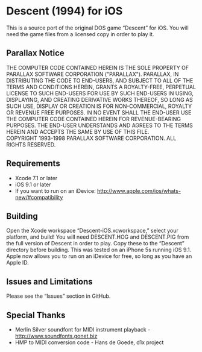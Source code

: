 Descent (1994) for iOS
======================

This is a source port of the original DOS game “Descent” for iOS. You will need the game files from a licensed copy in order to play it.

Parallax Notice
---------------
THE COMPUTER CODE CONTAINED HEREIN IS THE SOLE PROPERTY OF PARALLAX
SOFTWARE CORPORATION ("PARALLAX").  PARALLAX, IN DISTRIBUTING THE CODE TO
END-USERS, AND SUBJECT TO ALL OF THE TERMS AND CONDITIONS HEREIN, GRANTS A
ROYALTY-FREE, PERPETUAL LICENSE TO SUCH END-USERS FOR USE BY SUCH END-USERS
IN USING, DISPLAYING,  AND CREATING DERIVATIVE WORKS THEREOF, SO LONG AS
SUCH USE, DISPLAY OR CREATION IS FOR NON-COMMERCIAL, ROYALTY OR REVENUE
FREE PURPOSES.  IN NO EVENT SHALL THE END-USER USE THE COMPUTER CODE
CONTAINED HEREIN FOR REVENUE-BEARING PURPOSES.  THE END-USER UNDERSTANDS
AND AGREES TO THE TERMS HEREIN AND ACCEPTS THE SAME BY USE OF THIS FILE.  
COPYRIGHT 1993-1998 PARALLAX SOFTWARE CORPORATION.  ALL RIGHTS RESERVED.

Requirements
------------
- Xcode 7.1 or later
- iOS 9.1 or later
- If you want to run on an iDevice: http://www.apple.com/ios/whats-new/#compatibility

Building
--------
Open the Xcode workspace “Descent-iOS.xcworkspace,” select your platform, and build! You will need DESCENT.HOG and DESCENT.PIG from the full version of Descent in order to play. Copy these to the “Descent” directory before building. This was tested on an iPhone 5s running iOS 9.1. Apple now allows you to run on an iDevice for free, so long as you have an Apple ID.

Issues and Limitations
----------------------
Please see the “Issues” section in GitHub.

Special Thanks
--------------
- Merlin Silver soundfont for MIDI instrument playback - http://www.soundfonts.gonet.biz
- HMP to MIDI conversion code - Hans de Goede, d1x project
